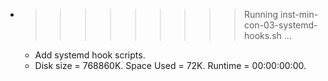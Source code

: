 * >>>>>>>>> Running inst-min-con-03-systemd-hooks.sh ...
  * Add systemd hook scripts.
  * Disk size = 768860K. Space Used = 72K. Runtime = 00:00:00:00.
